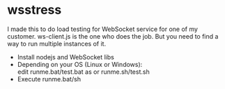 # wsstress
I made this to do load testing for WebSocket service for one of my customer. ws-client.js is the one who does the job. But you need to find a way to run multiple instances of it.<br>
- Install nodejs and WebSocket libs<br>
- Depending on your OS (Linux or Windows):<br>
edit runme.bat/test.bat as or runme.sh/test.sh<br />
- Execute runme.bat/sh<br>
